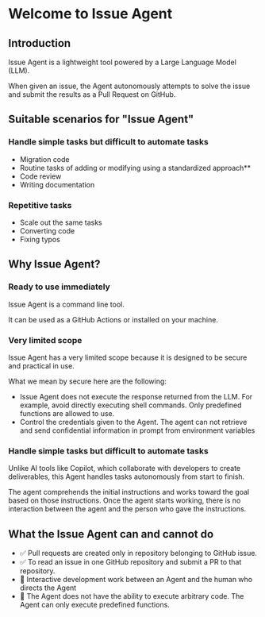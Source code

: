 # Welcome to Issue Agent

## Introduction

Issue Agent is a lightweight tool powered by a Large Language Model (LLM).

When given an issue, the Agent autonomously attempts to solve the issue and submit the results as a Pull Request on GitHub.


## Suitable scenarios for "Issue Agent"

### Handle simple tasks but difficult to automate tasks
- Migration code
- Routine tasks of adding or modifying using a standardized approach**
- Code review
- Writing documentation


### Repetitive tasks
- Scale out the same tasks
- Converting code
- Fixing typos


## Why Issue Agent?

### Ready to use immediately

Issue Agent is a command line tool. 

It can be used as a GitHub Actions or installed on your machine.


### Very limited scope

Issue Agent has a very limited scope because it is designed to be secure and practical in use.

What we mean by secure here are the following:

* Issue Agent does not execute the response returned from the LLM. For example, avoid directly executing shell commands. Only predefined functions are allowed to use.
* Control the credentials given to the Agent. The agent can not retrieve and send confidential information in prompt from environment variables


### Handle simple tasks but difficult to automate tasks

Unlike AI tools like Copilot, which collaborate with developers to create deliverables,
this Agent handles tasks autonomously from start to finish.

The agent comprehends the initial instructions and works toward the goal based on those instructions.
Once the agent starts working, there is no interaction between the agent and the person who gave the instructions. 


## What the Issue Agent can and cannot do

* ✅ Pull requests are created only in repository belonging to GitHub issue.
* ✅ To read an issue in one GitHub repository and submit a PR to that repository.
* 🚫 Interactive development work between an Agent and the human who directs the Agent
* 🚫 The Agent does not have the ability to execute arbitrary code. The Agent can only execute predefined functions.
